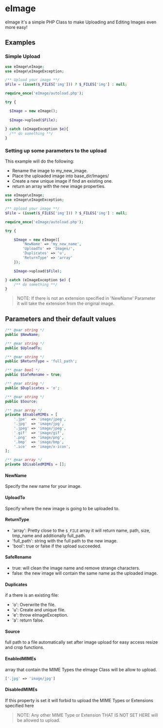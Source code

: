# eImage

eImage it's a simple PHP Class to make Uploading and Editing Images even more easy!

## Examples

### Simple Upload

```php
use eImage\eImage;
use eImage\eImageException;

/** Upload your image **/
$File = (isset($_FILES['img'])) ? $_FILES['img'] : null;

require_once('eImage/autoload.php');

try {

  $Image = new eImage();
  
  $Image->upload($File);
  
} catch (eImageException $e){
  /** do something **/
}

```

### Setting up some parameters to the upload
This example will do the following:
- Rename the image to my_new_image.
- Place the uploaded image into base_dir/Images/
- Create a new unique image if find an existing one.
- return an array with the new image properties.

```php
use eImage\eImage;
use eImage\eImageException;

/** Upload your image **/
$File = (isset($_FILES['img'])) ? $_FILES['img'] : null;

require_once('eImage/autoload.php');

try {

    $Image = new eImage([
        'NewName' => 'my_new_name',
        'UploadTo' => 'Images/',
        'Duplicates' => 'u',
        'ReturnType' => 'array'
    ]);

    $Image->upload($File);

} catch (eImageException $e) {
    /** do something **/
}
```
> NOTE: If there is not an extension specified in 'NewName' Parameter it will take the extension from the original image.


## Parameters and their default values

```php
/** @var string */
public $NewName;

/** @var string */
public $UploadTo;

/** @var string */
public $ReturnType = 'full_path';

/** @var bool */
public $SafeRename = true;

/** @var string */
public $Duplicates = 'o';

/** @var string */
public $Source;

/** @var array */
private $EnableMIMEs = [
    '.jpe'  => 'image/jpeg',
    '.jpg'  => 'image/jpg',
    '.jpeg' => 'image/jpeg',
    '.gif'  => 'image/gif',
    '.png'  => 'image/png',
    '.bmp'  => 'image/bmp',
    '.ico'  => 'image/x-icon',
];

/** @var array */
private $DisabledMIMEs = [];
```

#### NewName
Specify the new name for your image.

#### UploadTo
Specify where the new image is going to be uploaded to.

#### ReturnType
- 'array': Pretty close to the ```$_FILE``` array it will return name, path, size, tmp_name and additionally full_path.
- 'full_path': string with the full path to the new image.
- 'bool': true or false if the upload succeeded.

#### SafeRename
- true: will clean the image name and remove strange characters.
- false: the new image will contain the same name as the uploaded image.

#### Duplicates
if a there is an existing file:
- 'o': Overwrite the file.
- 'u': Create and unique file.
- 'e': throw eImageException.
- 'a': return false.

#### Source
full path to a file automatically set after image upload for easy access resize and crop functions.

#### EnabledMIMEs
array that contain the MIME Types the eImage Class will be allow to upload.
```php
['.jpg' => 'image/jpg']
```

#### DisabledMIMEs
If this property is set it will forbid to upload the MIME Types or Extensions specified here
> NOTE: Any other MIME Type or Extension THAT IS NOT SET HERE will be allowed to upload.